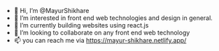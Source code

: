 - 👋 Hi, I’m @MayurShikhare
- 👀 I’m interested in front end web technologies and design in general.
- 🌱 I’m currently building websites using react.js
- 💞️ I’m looking to collaborate on any front end web technology
- 📫 you can reach me via https://mayur-shikhare.netlify.app/
<!---
MayurShikhare/MayurShikhare is a ✨ special ✨ repository because its `README.md` (this file) appears on your GitHub profile.
You can click the Preview link to take a look at your changes.
--->
